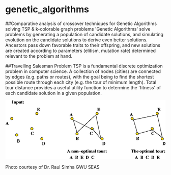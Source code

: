 # genetic_algorithms
##Comparative analysis of crossover techniques for Genetic Algorithms solving TSP &amp; k-colorable graph problems
'Genetic Algorithms' solve problems by generating a population of candidate solutions, and simulating evolution on the candidate solutions to derive even better solutions. Ancestors pass down favorable traits to their offspring, and new solutions are created according to parameters (elitism, mutation rate) determined relevant to the problem at hand. 

##Travelling Salesman Problem
TSP is a fundamental discrete optimization problem in computer science. A collection of nodes (cities) are connected by edges (e.g. paths or routes), with the goal being to find the shortest possible route through each city (e.g. the tour of minimum length). Total tour distance provides a useful utility function to determine the 'fitness' of each candidate solution in a given population.

<img src="tsp1.gif">

Photo courtesy of Dr. Raul Simha GWU SEAS 
